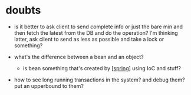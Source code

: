 # doubts

- is it better to ask client to send complete info or just the bare min and then fetch the latest from the DB and do the operation? I'm thinking latter, ask client to send as less as possible and take a lock or something?
- what's the difference between a bean and an object?

  - is bean something that's created by [[spring]] using IoC and stuff?

- how to see long running transactions in the system? and debug them? put an upperbound to them?

[//begin]: # "Autogenerated link references for markdown compatibility"
[spring]: spring.md "spring"
[//end]: # "Autogenerated link references"

